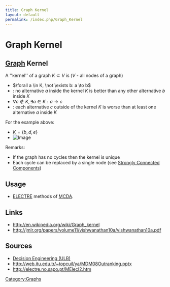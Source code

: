 ```yaml
---
title: Graph Kernel
layout: default
permalink: /index.php/Graph_Kernel
---
```


# Graph Kernel

## [Graph](Graph) Kernel
A ''kernel'' of a graph $K \subset V$ is ($V$ - all nodes of a graph)
- $\forall a \in K, \not \exists b: a \to b$
- : no alternative $a$ inside the kernel $K$ is better than any other alternative $b$ inside $K$
- $\forall c \not \in K, \exists a \in K: a \to c$
- : each alternative $c$ outside of the kernel $K$ is worse than at least one alternative $a$ inside $K$

For the example above:
- $K = \{b, d, e\}$
- <img src="https://raw.github.com/alexeygrigorev/wiki-figures/master/ulb/de/mcda/electree-graph-kernel1.png" alt="Image">

Remarks:
- If the graph has no cycles then the kernel is unique 
- Each cycle can be replaced by a single node (see [Strongly Connected Components](Strongly_Connected_Components))



## Usage
- [ELECTRE](ELECTRE) methods of [MCDA](MCDA).


## Links
- http://en.wikipedia.org/wiki/Graph_kernel
- http://jmlr.org/papers/volume11/vishwanathan10a/vishwanathan10a.pdf

## Sources
- [Decision Engineering (ULB)](Decision_Engineering_(ULB))
- http://web.itu.edu.tr/~topcuil/ya/MDM08Outranking.pptx
- http://electre.no.sapo.pt/MElecI2.htm


[Category:Graphs](Category_Graphs)
